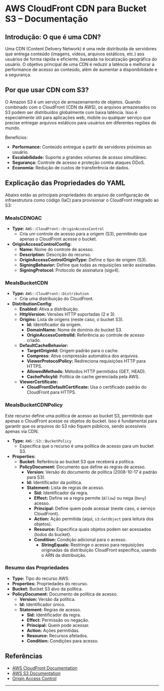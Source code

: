 # AWS CloudFront CDN para Bucket S3 – Documentação

## Introdução: O que é uma CDN?

Uma CDN (Content Delivery Network) é uma rede distribuída de servidores que entrega conteúdo (imagens, vídeos, arquivos estáticos, etc.) aos usuários de forma rápida e eficiente, baseada na localização geográfica do usuário. O objetivo principal de uma CDN é reduzir a latência e melhorar a performance de acesso ao conteúdo, além de aumentar a disponibilidade e a segurança.

## Por que usar CDN com S3?

O Amazon S3 é um serviço de armazenamento de objetos. Quando combinado com o CloudFront (CDN da AWS), os arquivos armazenados no S3 podem ser distribuídos globalmente com baixa latência. Isso é especialmente útil para aplicações web, mobile ou qualquer serviço que precise entregar arquivos estáticos para usuários em diferentes regiões do mundo.

Benefícios:
- **Performance:** Conteúdo entregue a partir de servidores próximos ao usuário.
- **Escalabilidade:** Suporte a grandes volumes de acesso simultâneo.
- **Segurança:** Controle de acesso e proteção contra ataques DDoS.
- **Economia:** Redução de custos de transferência de dados.

## Explicação das Propriedades do YAML

Abaixo estão as principais propriedades do arquivo de configuração de infraestrutura como código (IaC) para provisionar o CloudFront integrado ao S3:

### MealsCDNOAC

- **Type:** `AWS::CloudFront::OriginAccessControl`
  - Cria um controle de acesso para a origem (S3), permitindo que apenas o CloudFront acesse o bucket.
- **OriginAccessControlConfig:**
  - **Name:** Nome do controle de acesso.
  - **Description:** Descrição do recurso.
  - **OriginAccessControlOriginType:** Define o tipo de origem (S3).
  - **SigningBehavior:** Define que todas as requisições serão assinadas.
  - **SigningProtocol:** Protocolo de assinatura (sigv4).

### MealsBucketCDN

- **Type:** `AWS::CloudFront::Distribution`
  - Cria uma distribuição do CloudFront.
- **DistributionConfig:**
  - **Enabled:** Ativa a distribuição.
  - **HttpVersion:** Versões HTTP suportadas (2 e 3).
  - **Origins:** Lista de origens (neste caso, o bucket S3).
    - **Id:** Identificador da origem.
    - **DomainName:** Nome de domínio do bucket S3.
    - **OriginAccessControlId:** Referência ao controle de acesso criado.
  - **DefaultCacheBehavior:**
    - **TargetOriginId:** Origem padrão para o cache.
    - **Compress:** Ativa compressão automática dos arquivos.
    - **ViewerProtocolPolicy:** Redireciona requisições HTTP para HTTPS.
    - **AllowedMethods:** Métodos HTTP permitidos (GET, HEAD).
    - **CachePolicyId:** Política de cache gerenciada pela AWS.
  - **ViewerCertificate:**
    - **CloudFrontDefaultCertificate:** Usa o certificado padrão do CloudFront para HTTPS.

### MealsBucketCDNPolicy

Este recurso define uma política de acesso ao bucket S3, permitindo que apenas o CloudFront acesse os objetos do bucket. Isso é fundamental para garantir que os arquivos do S3 não fiquem públicos, sendo acessíveis apenas via CDN.

- **Type:** `AWS::S3::BucketPolicy`
  - Especifica que o recurso é uma política de acesso para um bucket S3.
- **Properties:**
  - **Bucket:** Referência ao bucket S3 que receberá a política.
  - **PolicyDocument:** Documento que define as regras de acesso.
    - **Version:** Versão do documento de política (2008-10-17 é padrão para S3).
    - **Id:** Identificador da política.
    - **Statement:** Lista de regras de acesso.
      - **Sid:** Identificador da regra.
      - **Effect:** Define se a regra permite (`Allow`) ou nega (`Deny`) acesso.
      - **Principal:** Define quem pode acessar (neste caso, o serviço CloudFront).
      - **Action:** Ação permitida (aqui, `s3:GetObject` para leitura dos objetos).
      - **Resource:** Especifica quais objetos podem ser acessados (todos do bucket).
      - **Condition:** Condição adicional para o acesso.
        - **StringEquals:** Restringe o acesso para requisições originadas da distribuição CloudFront específica, usando o ARN da distribuição.

### Resumo das Propriedades

- **Type:** Tipo do recurso AWS.
- **Properties:** Propriedades do recurso.
- **Bucket:** Bucket S3 alvo da política.
- **PolicyDocument:** Documento de política de acesso.
  - **Version:** Versão da política.
  - **Id:** Identificador único.
  - **Statement:** Regras de acesso.
    - **Sid:** Identificador da regra.
    - **Effect:** Permissão ou negação.
    - **Principal:** Quem pode acessar.
    - **Action:** Ações permitidas.
    - **Resource:** Recursos afetados.
    - **Condition:** Condições para acesso.

## Referências

- [AWS CloudFront Documentation](https://docs.aws.amazon.com/AmazonCloudFront/latest/DeveloperGuide/Introduction.html)
- [AWS S3 Documentation](https://docs.aws.amazon.com/AmazonS3/latest/userguide/Welcome.html)
- [Origin Access Control](https://docs.aws.amazon.com/AmazonCloudFront/latest/DeveloperGuide/private-content-restricting-access-to-s3.html)

---
